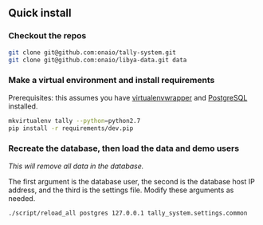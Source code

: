 ## Quick install

### Checkout the repos

```bash
git clone git@github.com:onaio/tally-system.git
git clone git@github.com:onaio/libya-data.git data
```

### Make a virtual environment and install requirements

Prerequisites: this assumes you have [virtualenvwrapper](http://virtualenvwrapper.readthedocs.org/en/latest/install.html) and [PostgreSQL](https://wiki.postgresql.org/wiki/Detailed_installation_guides) installed.

```bash
mkvirtualenv tally --python=python2.7
pip install -r requirements/dev.pip 
```

### Recreate the database, then load the data and demo users

*This will remove all data in the database.*

The first argument is the database user, the second is the database host IP
address, and the third is the settings file.  Modify these arguments as needed.

```bash
./script/reload_all postgres 127.0.0.1 tally_system.settings.common
```
